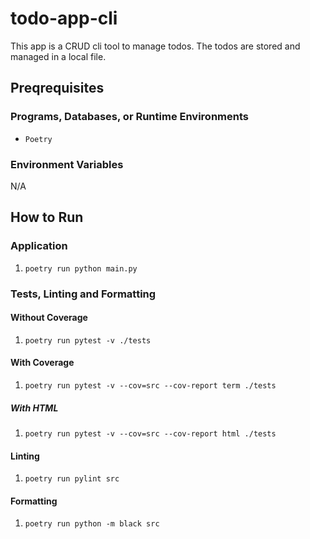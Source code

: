 # todo-app-cli

This app is a CRUD cli tool to manage todos. The todos are stored and managed in a local file.

## Preqrequisites

### Programs, Databases, or Runtime Environments

* `Poetry`

### Environment Variables

N/A

## How to Run

### Application

1. `poetry run python main.py`

### Tests, Linting and Formatting

#### Without Coverage

1. `poetry run pytest -v ./tests`

#### With Coverage

1. `poetry run pytest -v --cov=src --cov-report term ./tests`

##### With HTML

1. `poetry run pytest -v --cov=src --cov-report html ./tests`

#### Linting

1. `poetry run pylint src`

#### Formatting

1. `poetry run python -m black src`
